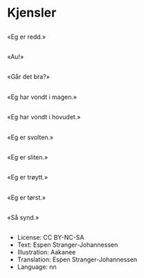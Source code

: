 # Kjensler

##
«Eg er redd.»

##
«Au!»

##
«Går det bra?»

##
«Eg har vondt i magen.»

##
«Eg har vondt i hovudet.»

##
«Eg er svolten.»

##
«Eg er sliten.»

##
«Eg er trøytt.»

##
«Eg er tørst.»

##
«Så synd.»

##
* License: CC BY-NC-SA
* Text: Espen Stranger-Johannessen
* Illustration: Aakanee
* Translation: Espen Stranger-Johannessen
* Language: nn
